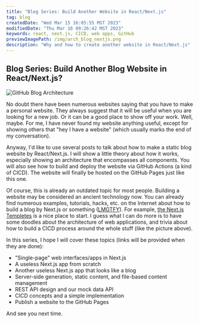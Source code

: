 ```yaml
---
title: "Blog Series: Build Another Website in React/Next.js"
tag: blog
createdDate: "Wed Mar 15 16:05:55 MST 2023"
modifiedDate: "Thu Mar 16 09:26:42 MST 2023"
keywords: react, next.js, CICD, web apps, GitHub
previewImagePath: /img/arch_blog_nextjs.png
description: "Why and how to create another website in React/Next.js"
---
```


## Blog Series: Build Another Blog Website in React/Next.js?

![GitHub Blog Architecture](/img/arch_blog_nextjs.png)

No doubt there have been numerous websites saying that you have to make a personal website. They always suggest that it will be useful when you are looking for a new job. Or it can be a good place to show off your work. Well, maybe. For me, I have never found my website anything useful, except for showing others that "hey I have a website" (which usually marks the end of my conversation).

Anyway, I'd like to use several posts to talk about how to make a static blog website by React/Next.js. I will show a little theory about how it works, especially showing an architecture that encompasses all components. You will also see how to build and deploy the website via GitHub Actions (a kind of CICD). The website will finally be hosted on the GitHub Pages just like this one.

Of course, this is already an outdated topic for most people. Building a website may be considered an ancient technology now. You can already find numerous examples, tutorials, hacks, etc. on the Internet about how to build a blog by Next.js or something ([LMGTFY](https://www.google.com/search?q=how+to+build+a+website+with+react+and+nextjs)). For example, [the Next.js Templetes](https://vercel.com/templates/next.js) is a nice place to start. I guess what I can do more is to have some doodles about the architecture of web applications, and trivia about how to build a CICD process around the whole stuff (like the picture above).

In this series, I hope I will cover these topics (links will be provided when they are done):

* "Single-page" web interfaces/apps in Next.js
* A useless Next.js app from scratch
* Another useless Next.js app that looks like a blog
* Server-side generation, static content, and file-based content management
* REST API design and our mock data API
* CICD concepts and a simple implementation
* Publish a website to the GitHub Pages

And see you next time.
